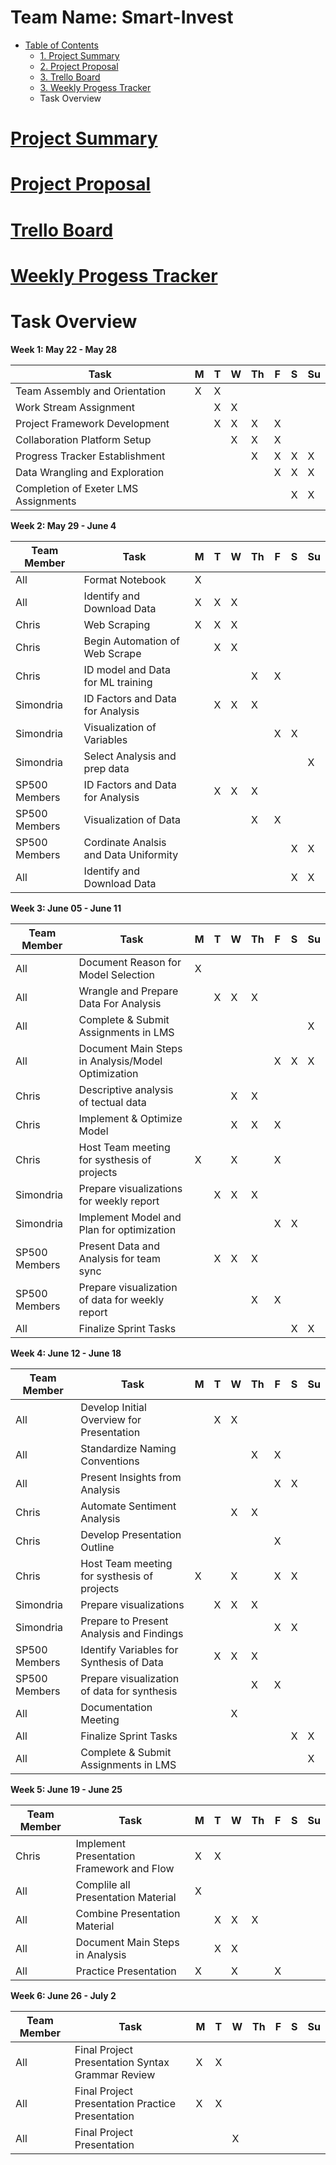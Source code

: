 # Team Name: Smart-Invest


* [Table of Contents](#PSCRAPE_toc)
    * [1. Project Summary](https://docs.google.com/document/d/e/2PACX-1vS2koiwsLNAS4hmAeIU0ZzCU9WfEm7t8t1MJ59l8e8D2eLDKqYbrc6lGTswZSGItSuSKNZFj9ch2RrV/pub)
    * [2. Project Proposal](https://docs.google.com/document/d/e/2PACX-1vTzKFaD-gmkiiyhWRvGZRE6MDSxCHEmpiOZeRyB3UcNaPjGmtpM9-dgpua658xxrAEBWQC7FpokyM86/pub)
    * [3. Trello Board](https://trello.com/b/c62GpdyU/finalproject)
    * [3. Weekly Progess Tracker](https://docs.google.com/document/d/1otYlXZGQOuErj6wqcJDgdAMNvc1aiSX3G2qUmoSyn_0/edit)
    * Task Overview
     
# [Project Summary](https://docs.google.com/document/d/e/2PACX-1vS2koiwsLNAS4hmAeIU0ZzCU9WfEm7t8t1MJ59l8e8D2eLDKqYbrc6lGTswZSGItSuSKNZFj9ch2RrV/pub)

# [Project Proposal](https://docs.google.com/document/d/e/2PACX-1vTzKFaD-gmkiiyhWRvGZRE6MDSxCHEmpiOZeRyB3UcNaPjGmtpM9-dgpua658xxrAEBWQC7FpokyM86/pub)

# [Trello Board](https://trello.com/b/c62GpdyU/finalproject)

# [Weekly Progess Tracker](https://docs.google.com/document/d/1otYlXZGQOuErj6wqcJDgdAMNvc1aiSX3G2qUmoSyn_0/edit)


# Task Overview 
**Week 1: May 22 - May 28**

| Task | M | T | W | Th | F | S | Su |
|---|---|---|---|---|---|---|---|
| Team Assembly and Orientation | X | X |   |   |   |   |   |
| Work Stream Assignment |   | X | X |   |   |   |   |
| Project Framework Development |   | X | X | X | X |   |   |
| Collaboration Platform Setup |   |   | X | X | X |   |   |
| Progress Tracker Establishment |   |   |   | X | X | X | X |
| Data Wrangling and Exploration |   |   |   |   | X | X | X |
| Completion of Exeter LMS Assignments |   |   |   |   |   | X | X |

**Week 2: May 29 - June 4**

| Team Member | Task | M | T | W | Th | F | S | Su |
|-------------|---|---|---|---|---|---|---|---|
| All | Format Notebook | X |  |  |  |  |   |   |
| All | Identify and Download Data | X | X | X |  |  |   |   |
|   Chris   | Web Scraping | X | X | X |  |  |  |  |
| Chris | Begin Automation of Web Scrape |  | X | X |  |  |   |   |
| Chris | ID model and Data for ML training |  |  |  | X | X |   |   |
| Simondria | ID Factors and Data for Analysis |  | X | X | X |  |   |   |
| Simondria | Visualization of Variables |  |  |  |  | X | X |   |
| Simondria | Select Analysis and prep data |  |  |  |  |  |  | X |
| SP500 Members | ID Factors and Data for Analysis  |  | X | X | X |  |   |   |
| SP500 Members | Visualization of Data  |  |  |  | X | X |   |   |
| SP500 Members | Cordinate Analsis and Data Uniformity  |  |  |  |  |  | X | X |
| All | Identify and Download Data |  |  |  |  |  | X | X |

**Week 3: June 05 - June 11**

| Team Member | Task | M | T | W | Th | F | S | Su |
|-------------|---|---|---|---|---|---|---|---|
| All | Document Reason for Model Selection | X |  |  |  |  |   |   |
| All | Wrangle and Prepare Data For Analysis |  | X | X | X |  |   |   |
| All | Complete & Submit Assignments in LMS |  |  |  |  |  |  | X |
| All | Document Main Steps in Analysis/Model Optimization |  |  |  |  | X | X | X |
| Chris | Descriptive analysis of tectual data |  |  | X | X |  |  |  |
| Chris | Implement & Optimize Model |  |  | X | X | X |   |   |
| Chris | Host Team meeting for systhesis of projects | X |  | X |  | X |   |   |
| Simondria | Prepare visualizations for weekly report |  | X | X | X |  |   |   |
| Simondria | Implement Model and Plan for optimization |  |  |  |  | X | X |   |
| SP500 Members | Present Data and Analysis for team sync  |  | X | X | X |  |   |   |
| SP500 Members | Prepare visualization of data for weekly report  |  |  |  | X | X |   |   |
| All | Finalize Sprint Tasks |  |  |  |  |  | X | X |

**Week 4: June 12 - June 18** 

| Team Member | Task | M | T | W | Th | F | S | Su |
|-------------|---|---|---|---|---|---|---|---|
| All | Develop Initial Overview for Presentation |  | X | X |  |  |   |   |
| All | Standardize Naming Conventions |  |  |  | X | X |   |   |
| All | Present Insights from Analysis |  |  |  |  | X | X |  |
| Chris | Automate Sentiment Analysis |  |  | X | X |  |  |  |
| Chris | Develop Presentation Outline |  |  |  |  | X |   |   |
| Chris | Host Team meeting for systhesis of projects | X |  | X |  | X | X  |   |
| Simondria | Prepare visualizations |  | X | X | X |  |   |   |
| Simondria | Prepare to Present Analysis and Findings |  |  |  |  | X | X |   |
| SP500 Members | Identify Variables for Synthesis of Data  |  | X | X | X |  |   |   |
| SP500 Members | Prepare visualization of data for synthesis |  |  |  | X | X |   |   |
| All | Documentation Meeting |  |  | X |  |  |  |  |
| All | Finalize Sprint Tasks |  |  |  |  |  | X | X |
| All | Complete & Submit Assignments in LMS |  |  |  |  |  |  | X |

**Week 5: June 19 - June 25**

| Team Member | Task | M | T | W | Th | F | S | Su |
|-------------|---|---|---|---|---|---|---|---|
| Chris| Implement Presentation Framework and Flow | X | X |  |  |  |   |   |
| All | Complile all Presentation Material | X |  |  |  |  |   |   |
| All | Combine Presentation Material |  | X | X | X |  |  |  |
| All | Document Main Steps in Analysis |  | X | X |  |  |  |  |
| All | Practice Presentation | X |  | X |  | X |  |  |

**Week 6: June 26 - July 2**

| Team Member | Task | M | T | W | Th | F | S | Su |
|-------------|---|---|---|---|---|---|---|---|
| All | Final Project Presentation Syntax Grammar Review | X | X |  |  |  |   |   |
| All | Final Project Presentation Practice Presentation | X | X |  |  |  |   |   |
| All | Final Project Presentation |  |  | X |  |  |   |   |


